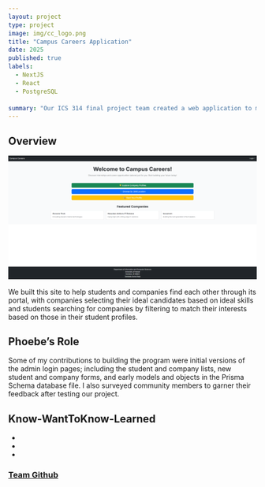 ```yaml
---
layout: project
type: project
image: img/cc_logo.png
title: "Campus Careers Application"
date: 2025
published: true
labels:
  - NextJS
  - React
  - PostgreSQL

summary: "Our ICS 314 final project team created a web application to match qualified students with relevant companies looking to hire."
---
```



## Overview
<div class="text-center p-4">
  <img width="1100px" src="../img/landing_page_final.png">
</div>

We built this site to help students and companies find each other through its portal, with companies selecting their ideal candidates based on ideal skills and students searching for companies by filtering to match their interests based on those in their student profiles.


## Phoebe’s Role

Some of my contributions to building the program were initial versions of the admin login pages; including the student and company lists, new student and company forms, and early models and objects in the Prisma Schema database file. I also surveyed community members to garner their feedback after testing our project.   


## Know-WantToKnow-Learned

* 
* 
* 


### <a href="https://github.com/campus-careers">Team Github</a>

